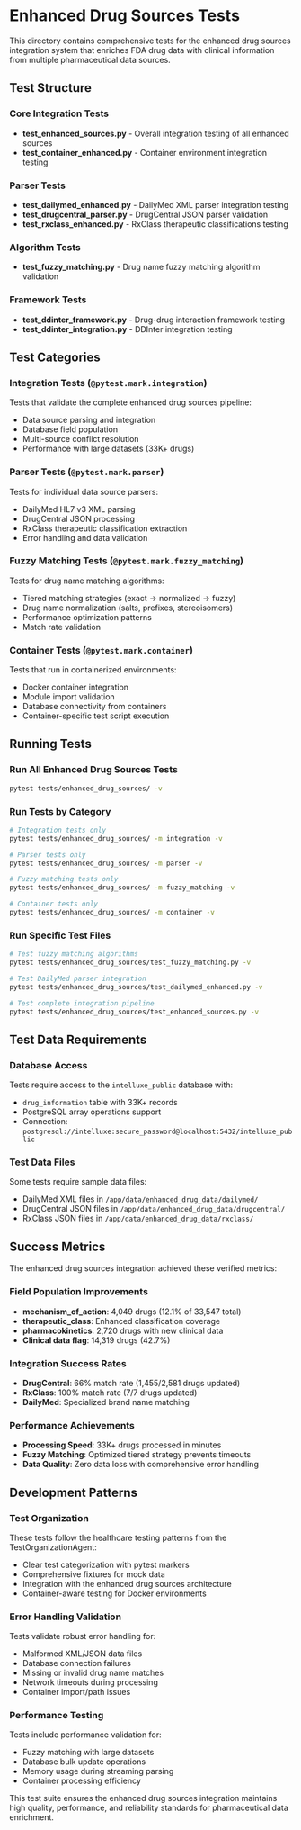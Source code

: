 # Enhanced Drug Sources Tests

This directory contains comprehensive tests for the enhanced drug sources integration system that enriches FDA drug data with clinical information from multiple pharmaceutical data sources.

## Test Structure

### Core Integration Tests
- **test_enhanced_sources.py** - Overall integration testing of all enhanced sources
- **test_container_enhanced.py** - Container environment integration testing 

### Parser Tests
- **test_dailymed_enhanced.py** - DailyMed XML parser integration testing
- **test_drugcentral_parser.py** - DrugCentral JSON parser validation
- **test_rxclass_enhanced.py** - RxClass therapeutic classifications testing

### Algorithm Tests  
- **test_fuzzy_matching.py** - Drug name fuzzy matching algorithm validation

### Framework Tests
- **test_ddinter_framework.py** - Drug-drug interaction framework testing
- **test_ddinter_integration.py** - DDInter integration testing

## Test Categories

### Integration Tests (`@pytest.mark.integration`)
Tests that validate the complete enhanced drug sources pipeline:
- Data source parsing and integration
- Database field population  
- Multi-source conflict resolution
- Performance with large datasets (33K+ drugs)

### Parser Tests (`@pytest.mark.parser`)  
Tests for individual data source parsers:
- DailyMed HL7 v3 XML parsing
- DrugCentral JSON processing
- RxClass therapeutic classification extraction
- Error handling and data validation

### Fuzzy Matching Tests (`@pytest.mark.fuzzy_matching`)
Tests for drug name matching algorithms:
- Tiered matching strategies (exact → normalized → fuzzy)
- Drug name normalization (salts, prefixes, stereoisomers)
- Performance optimization patterns
- Match rate validation

### Container Tests (`@pytest.mark.container`)
Tests that run in containerized environments:
- Docker container integration
- Module import validation
- Database connectivity from containers
- Container-specific test script execution

## Running Tests

### Run All Enhanced Drug Sources Tests
```bash
pytest tests/enhanced_drug_sources/ -v
```

### Run Tests by Category
```bash
# Integration tests only
pytest tests/enhanced_drug_sources/ -m integration -v

# Parser tests only  
pytest tests/enhanced_drug_sources/ -m parser -v

# Fuzzy matching tests only
pytest tests/enhanced_drug_sources/ -m fuzzy_matching -v

# Container tests only
pytest tests/enhanced_drug_sources/ -m container -v
```

### Run Specific Test Files
```bash
# Test fuzzy matching algorithms
pytest tests/enhanced_drug_sources/test_fuzzy_matching.py -v

# Test DailyMed parser integration  
pytest tests/enhanced_drug_sources/test_dailymed_enhanced.py -v

# Test complete integration pipeline
pytest tests/enhanced_drug_sources/test_enhanced_sources.py -v
```

## Test Data Requirements

### Database Access
Tests require access to the `intelluxe_public` database with:
- `drug_information` table with 33K+ records
- PostgreSQL array operations support
- Connection: `postgresql://intelluxe:secure_password@localhost:5432/intelluxe_public`

### Test Data Files
Some tests require sample data files:
- DailyMed XML files in `/app/data/enhanced_drug_data/dailymed/`
- DrugCentral JSON files in `/app/data/enhanced_drug_data/drugcentral/` 
- RxClass JSON files in `/app/data/enhanced_drug_data/rxclass/`

## Success Metrics

The enhanced drug sources integration achieved these verified metrics:

### Field Population Improvements
- **mechanism_of_action**: 4,049 drugs (12.1% of 33,547 total)
- **therapeutic_class**: Enhanced classification coverage
- **pharmacokinetics**: 2,720 drugs with new clinical data
- **Clinical data flag**: 14,319 drugs (42.7%)

### Integration Success Rates
- **DrugCentral**: 66% match rate (1,455/2,581 drugs updated)
- **RxClass**: 100% match rate (7/7 drugs updated)
- **DailyMed**: Specialized brand name matching

### Performance Achievements  
- **Processing Speed**: 33K+ drugs processed in minutes
- **Fuzzy Matching**: Optimized tiered strategy prevents timeouts
- **Data Quality**: Zero data loss with comprehensive error handling

## Development Patterns

### Test Organization
These tests follow the healthcare testing patterns from the TestOrganizationAgent:
- Clear test categorization with pytest markers
- Comprehensive fixtures for mock data
- Integration with the enhanced drug sources architecture
- Container-aware testing for Docker environments

### Error Handling Validation
Tests validate robust error handling for:
- Malformed XML/JSON data files
- Database connection failures  
- Missing or invalid drug name matches
- Network timeouts during processing
- Container import/path issues

### Performance Testing
Tests include performance validation for:
- Fuzzy matching with large datasets
- Database bulk update operations
- Memory usage during streaming parsing
- Container processing efficiency

This test suite ensures the enhanced drug sources integration maintains high quality, performance, and reliability standards for pharmaceutical data enrichment.